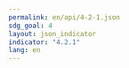 ```yaml
---
permalink: en/api/4-2-1.json
sdg_goal: 4
layout: json_indicator
indicator: "4.2.1"
lang: en
---
```

